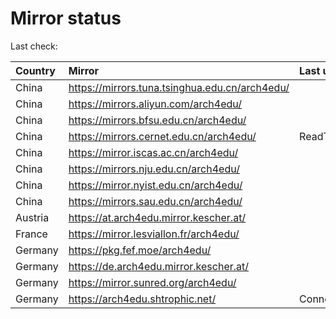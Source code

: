 <script src="./time.js"></script>
# Mirror status
Last check: <script type="text/javascript">localize(1759844000.5154808);</script>

|Country|Mirror|Last update|
|:------|:-----|:----------|
|China|https://mirrors.tuna.tsinghua.edu.cn/arch4edu/|<script type="text/javascript">localize(1759819440);</script>|
|China|https://mirrors.aliyun.com/arch4edu/|<script type="text/javascript">localize(1759819440);</script>|
|China|https://mirrors.bfsu.edu.cn/arch4edu/|<script type="text/javascript">localize(1759819440);</script>|
|China|https://mirrors.cernet.edu.cn/arch4edu/|ReadTimeout|
|China|https://mirror.iscas.ac.cn/arch4edu/|<script type="text/javascript">localize(1759819440);</script>|
|China|https://mirrors.nju.edu.cn/arch4edu/|<script type="text/javascript">localize(1759776281);</script>|
|China|https://mirror.nyist.edu.cn/arch4edu/|<script type="text/javascript">localize(1759819440);</script>|
|China|https://mirrors.sau.edu.cn/arch4edu/|<script type="text/javascript">localize(1756795646);</script>|
|Austria|https://at.arch4edu.mirror.kescher.at/|<script type="text/javascript">localize(1759819440);</script>|
|France|https://mirror.lesviallon.fr/arch4edu/|<script type="text/javascript">localize(1756709288);</script>|
|Germany|https://pkg.fef.moe/arch4edu/|<script type="text/javascript">localize(1759819440);</script>|
|Germany|https://de.arch4edu.mirror.kescher.at/|<script type="text/javascript">localize(1759819440);</script>|
|Germany|https://mirror.sunred.org/arch4edu/|<script type="text/javascript">localize(1759819440);</script>|
|Germany|https://arch4edu.shtrophic.net/|ConnectionError|

<script src="./tablefilter/tablefilter.js"></script>
<script src="./table.js"></script>